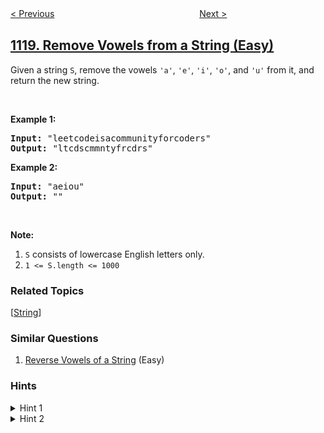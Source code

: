 <!--|This file generated by command(leetcode description); DO NOT EDIT.    |-->
<!--+----------------------------------------------------------------------+-->
<!--|@author    openset <openset.wang@gmail.com>                           |-->
<!--|@link      https://github.com/openset                                 |-->
<!--|@home      https://github.com/openset/leetcode                        |-->
<!--+----------------------------------------------------------------------+-->

[< Previous](../number-of-days-in-a-month "Number of Days in a Month")
　　　　　　　　　　　　　　　　
[Next >](../maximum-average-subtree "Maximum Average Subtree")

## [1119. Remove Vowels from a String (Easy)](https://leetcode.com/problems/remove-vowels-from-a-string "删去字符串中的元音")

<p>Given a string <code>S</code>, remove the vowels <code>&#39;a&#39;</code>, <code>&#39;e&#39;</code>, <code>&#39;i&#39;</code>, <code>&#39;o&#39;</code>, and <code>&#39;u&#39;</code> from it, and return the new string.</p>

<p>&nbsp;</p>

<p><strong>Example 1:</strong></p>

<pre>
<strong>Input: </strong><span id="example-input-1-1">&quot;leetcodeisacommunityforcoders&quot;</span>
<strong>Output: </strong><span id="example-output-1">&quot;ltcdscmmntyfrcdrs&quot;</span>
</pre>

<p><strong>Example 2:</strong></p>

<pre>
<strong>Input: </strong><span id="example-input-2-1">&quot;aeiou&quot;</span>
<strong>Output: </strong><span id="example-output-2">&quot;&quot;</span>
</pre>

<p>&nbsp;</p>

<p><strong>Note:</strong></p>

<ol>
	<li><code>S</code> consists of lowercase English letters only.</li>
	<li><code>1 &lt;= S.length &lt;= 1000</code></li>
</ol>

### Related Topics
  [[String](../../tag/string/README.md)]

### Similar Questions
  1. [Reverse Vowels of a String](../reverse-vowels-of-a-string) (Easy)

### Hints
<details>
<summary>Hint 1</summary>
How to erase vowels in a string?
</details>

<details>
<summary>Hint 2</summary>
Loop over the string and check every character, if it is a vowel ignore it otherwise add it to the answer.
</details>
